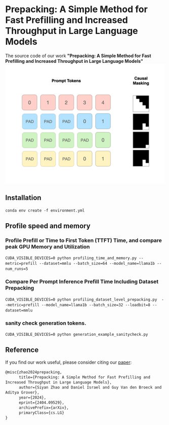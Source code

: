 # Prepacking: A Simple Method for Fast Prefilling and Increased Throughput in Large Language Models

 The source code of our work **"Prepacking: A Simple Method for Fast Prefilling and Increased Throughput in Large Language Models"**
![img|center](prepacking_gif_final.gif)

## Installation
```conda env create -f environment.yml```


## Profile speed and memory


### Profile Prefill or Time to First Token (TTFT) Time, and compare peak GPU Memory and Utilization

```CUDA_VISIBLE_DEVICES=0 python profiling_time_and_memory.py --metric=prefill --dataset=mmlu --batch_size=64 --model_name=llama1b --num_runs=5```

### Compare Per Prompt Inference Prefill Time Including Dataset Prepacking

```CUDA_VISIBLE_DEVICES=0 python profiling_dataset_level_prepacking.py  --metric=prefill --model_name=llama1b --batch_size=32 --loadbit=8 --dataset=mmlu```

### sanity check generation tokens.

```CUDA_VISIBLE_DEVICES=0 python generation_example_sanitycheck.py```

## Reference
If you find our work useful, please consider citing our [paper](https://arxiv.org/abs/2404.09529):

```
@misc{zhao2024prepacking,
      title={Prepacking: A Simple Method for Fast Prefilling and Increased Throughput in Large Language Models}, 
      author={Siyan Zhao and Daniel Israel and Guy Van den Broeck and Aditya Grover},
      year={2024},
      eprint={2404.09529},
      archivePrefix={arXiv},
      primaryClass={cs.LG}
}
```
